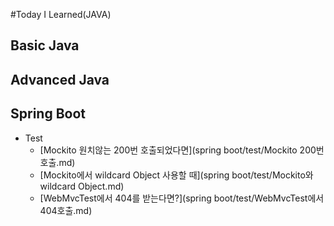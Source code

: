 #Today I Learned(JAVA)


## Basic Java


## Advanced Java


## Spring Boot
* Test
    * [Mockito 원치않는 200번 호출되었다면](spring boot/test/Mockito 200번 호출.md)
    * [Mockito에서 wildcard Object 사용할 때](spring boot/test/Mockito와 wildcard Object.md)
    * [WebMvcTest에서 404를 받는다면?](spring boot/test/WebMvcTest에서 404호출.md)